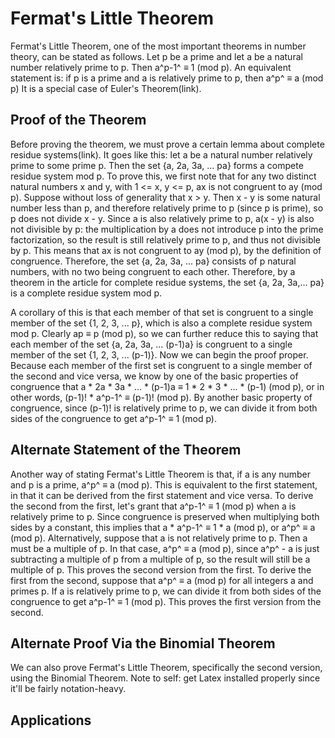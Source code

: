 # Fermat's Little Theorem
Fermat's Little Theorem, one of the most important theorems in number theory, can be stated as follows. Let p be a prime and let a be a natural number relatively prime to p. Then a^p-1^ ≡ 1 (mod p). An equivalent statement is: if p is a prime and a is relatively prime to p, then a^p^ ≡ a (mod p) It is a special case of Euler's Theorem(link).

Proof of the Theorem
--------------------
Before proving the theorem, we must prove a certain lemma about complete residue systems(link). It goes like this: let a be a natural number relatively prime to some prime p. Then the set {a, 2a, 3a, ... pa} forms a compete residue system mod p. To prove this, we first note that for any two distinct natural numbers x and y, with 1 <= x, y <= p, ax is not congruent to ay (mod p). Suppose without loss of generality that x > y. Then x - y is some natural number less than p, and therefore relatively prime to p (since p is prime), so p does not divide x - y. Since a is also relatively prime to p, a(x - y) is also not divisible by p: the multiplication by a does not introduce p into the prime factorization, so the result is still relatively prime to p, and thus not divisible by p. This means that ax is not congruent to ay (mod p), by the definition of congruence. Therefore, the set {a, 2a, 3a, ... pa} consists of p natural numbers, with no two being congruent to each other. Therefore, by a theorem in the article for complete residue systems, the set {a, 2a, 3a,... pa} is a complete residue system mod p.

A corollary of this is that each member of that set is congruent to a single member of the set {1, 2, 3, ... p}, which is also a complete residue system mod p. Clearly ap ≡ p (mod p), so we can further reduce this to saying that each member of the set {a, 2a, 3a, ... (p-1)a} is congruent to a single member of the set {1, 2, 3, ... (p-1)}. Now we can begin the proof proper. Because each member of the first set is congruent to a single member of the second and vice versa, we know by one of the basic properties of congruence that a * 2a * 3a * ... * (p-1)a ≡ 1 * 2 * 3 * ... * (p-1) (mod p), or in other words, (p-1)! * a^p-1^ ≡ (p-1)! (mod p). By another basic property of congruence, since (p-1)! is relatively prime to p, we can divide it from both sides of the congruence to get a^p-1^ ≡ 1 (mod p). 

Alternate Statement of the Theorem
----------------------------------
Another way of stating Fermat's Little Theorem is that, if a is any number and p is a prime, a^p^ ≡ a (mod p). This is equivalent to the first statement, in that it can be derived from the first statement and vice versa. To derive the second from the first, let's grant that a^p-1^ ≡ 1 (mod p) when a is relatively prime to p. Since congruence is preserved when multiplying both sides by a constant, this implies that a * a^p-1^ ≡ 1 * a (mod p), or a^p^ ≡ a (mod p). Alternatively, suppose that a is not relatively prime to p. Then a must be a multiple of p. In that case, a^p^ ≡ a (mod p), since a^p^ - a is just subtracting a multiple of p from a multiple of p, so the result will still be a multiple of p. This proves the second version from the first. To derive the first from the second, suppose that a^p^ ≡ a (mod p) for all integers a and primes p. If a is relatively prime to p, we can divide it from both sides of the congruence to get a^p-1^ ≡ 1 (mod p). This proves the first version from the second.

Alternate Proof Via the Binomial Theorem
----------------------------------------
We can also prove Fermat's Little Theorem, specifically the second version, using the Binomial Theorem. Note to self: get Latex installed properly since it'll be fairly notation-heavy.

Applications
------------

